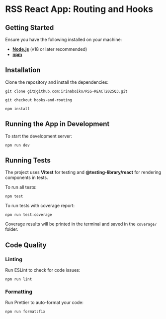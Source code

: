 # RSS React App: Routing and Hooks

## Getting Started

Ensure you have the following installed on your machine:

- [**Node.js**](https://nodejs.org/) (v18 or later recommended)
- [**npm**](https://www.npmjs.com/)

## Installation

Clone the repository and install the dependencies:

`git clone git@github.com:irinaboiko/RSS-REACT2025Q3.git`

`git checkout hooks-and-routing`

`npm install`

## Running the App in Development

To start the development server:

`npm run dev`

## Running Tests

The project uses **Vitest** for testing and **@testing-library/react** for rendering components in tests.

To run all tests:

`npm test`

To run tests with coverage report:

`npm run test:coverage`

Coverage results will be printed in the terminal and saved in the `coverage/` folder.

## Code Quality

### Linting

Run ESLint to check for code issues:

`npm run lint`

### Formatting

Run Prettier to auto-format your code:

`npm run format:fix`

